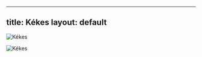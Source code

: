


---
title: Kékes
layout: default
---

![Kékes](https://www.thebestviewpoints.com/wp-content/uploads/2019/01/DSC_8077-Panorama-photoshopped-2.jpg)

![Kékes](https://symbolhunt.com/wp-content/uploads/2020/12/Kekes.jpg)